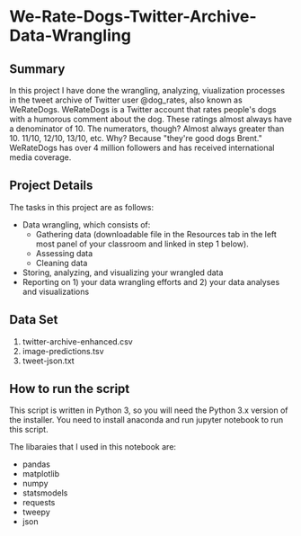 # We-Rate-Dogs-Twitter-Archive-Data-Wrangling
## Summary
<p> In this project I have done the wrangling, analyzing, viualization processes in the tweet archive of Twitter user @dog_rates, also known as WeRateDogs. WeRateDogs is a Twitter account that rates people's dogs with a humorous comment about the dog. These ratings almost always have a denominator of 10. The numerators, though? Almost always greater than 10. 11/10, 12/10, 13/10, etc. Why? Because "they're good dogs Brent." WeRateDogs has over 4 million followers and has received international media coverage.</p>

## Project Details
The tasks in this project are as follows:

- Data wrangling, which consists of:
   - Gathering data (downloadable file in the Resources tab in the left most panel of your classroom and linked in step 1 below).
   - Assessing data
   - Cleaning data
- Storing, analyzing, and visualizing your wrangled data
- Reporting on 1) your data wrangling efforts and 2) your data analyses and visualizations

## Data Set
1. twitter-archive-enhanced.csv
2. image-predictions.tsv
3. tweet-json.txt

## How to run the script
This script is written in Python 3, so you will need the Python 3.x version of the installer. You need to install anaconda and run jupyter notebook to run this script.

The libaraies that I used in this notebook are:

- pandas
- matplotlib
- numpy
- statsmodels
- requests
- tweepy
- json
